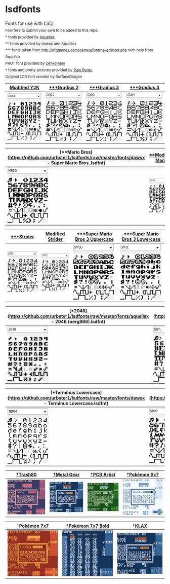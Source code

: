 # lsdfonts
[//]: # (fuck lol)
Fonts for use with LSDj<br />
<sub>Feel free to submit your own to be added to this repo.</sub><br />
<sub>\* fonts provided by [Aquellex](https://soundcloud.com/aquellex) </sub><br />
<sub>\*\* fonts provided by dawsx and Aquellex</sub><br />
<sub>\*\*\* fonts taken from http://nfggames.com/games/fontmaker/lister.php with help from Aquellex</sub><br />
<sub>PROT font provided by [Zenkomani](https://soundcloud.com/zenkomani)</sub><br />
<sub>† fonts and pretty pictures provided by [Pain Perdu](https://soundcloud.com/pain-perdu)</sub><br />
<sub>Original LCD font created by SurfaceDragon</sub>

[Modified Y2K](https://github.com/urbster1/lsdfonts/raw/master/fonts/COOL.lsdfnt) | [\*\*\*Gradius 2](https://github.com/urbster1/lsdfonts/raw/master/fonts/GRD2.lsdfnt) | [\*\*\*Gradius 3](https://github.com/urbster1/lsdfonts/raw/master/fonts/GRD3.lsdfnt) | [\*\*\*Gradius 4](https://github.com/urbster1/lsdfonts/raw/master/fonts/GRD4.lsdfnt)
------------------- | ---------------- | ---------------- | ----------------
![COOL](png/COOL.png) | ![GRD2](png/GRD2.png) | ![GRD3](png/GRD3.png) | ![GRD4](png/GRD4.png)

[\*\*Mario Bros](https://github.com/urbster1/lsdfonts/raw/master/fonts/dawsx - Super Mario Bros..lsdfnt) | [\*\*Modified Mario](https://github.com/urbster1/lsdfonts/raw/master/fonts/MRIO.lsdfnt) | [\*\*\*Zero Wing](https://github.com/urbster1/lsdfonts/raw/master/fonts/ZERO.lsdfnt) | [PROT](https://github.com/urbster1/lsdfonts/raw/master/fonts/PROT.lsdfnt) | 
------------ | ---------------- | ------------ | ---------
![MRIO](png/MRIO1.png) | ![MRIO](png/MRIO.png) | ![ZERO](png/ZERO.png) | ![PROT](png/PROT.png) |

[\*\*\*Strider](https://github.com/urbster1/lsdfonts/raw/master/fonts/STRI.lsdfnt) | [Modified Strider](https://github.com/urbster1/lsdfonts/raw/master/fonts/STR2.lsdfnt) | [\*\*\*Super Mario Bros 3 Uppercase](https://github.com/urbster1/lsdfonts/raw/master/fonts/SM3U.lsdfnt) | [\*\*\*Super Mario Bros 3 Lowercase](https://github.com/urbster1/lsdfonts/raw/master/fonts/SM3L.lsdfnt) | 
----------------- | ----------------------------------- | ----------------------------------- | ----------------------------------- |
 ![STRI](png/STRI.png) | ![STR2](png/STR2.png) | ![SM3U](png/SM3U.png) | ![SM3L](png/SM3L.png) |

[\*2048](https://github.com/urbster1/lsdfonts/raw/master/fonts/aquellex - 2048 (oerg866).lsdfnt) | [\*Sgt. Helmet Training Day](https://github.com/urbster1/lsdfonts/raw/master/fonts/aquellex - Sgt. Helmet Training Day.lsdfnt) | [\*Tetris](https://github.com/urbster1/lsdfonts/raw/master/fonts/aquellex - Tetris.lsdfnt) | [\*Tracker Wide](https://github.com/urbster1/lsdfonts/raw/master/fonts/aquellex - Tracker Wide.lsdfnt)
----------------------- | ------------------- | ------------------------ | --------------- |
![2048](png/2048.png) | ![SGT](png/SGT.png) | ![TRIS](png/TRIS.png) | ![TRAK](png/TRAK.png) | 

[\*Terminus Lowercase](https://github.com/urbster1/lsdfonts/raw/master/fonts/dawsx - Terminus Lowercase.lsdfnt) | [\*\*\*Simpsons](https://github.com/urbster1/lsdfonts/raw/master/fonts/aquellex - The Simpsons (Konami).lsdfnt) | [\*\*\*Afterburner](https://github.com/urbster1/lsdfonts/raw/master/fonts/aquellex - Afterburner (Sega).lsdfnt) | [Modified ZERO](https://github.com/urbster1/lsdfonts/raw/master/fonts/ZEROmod.lsdfnt) | [Modified LCD](https://github.com/urbster1/lsdfonts/raw/master/fonts/LCD.lsdfnt)
----------------- | ----------------------- | --------------------- | --------------------- | --------------------- |
![TERM](png/TERM.png) | ![SIMP](png/SIMP.png) | ![AFTR](png/AFTR.png) | ![ZEROmod](png/ZEROmod.png) | ![LCDmod](png/LCD.png) | 

 [†Trash80](https://github.com/urbster1/lsdfonts/raw/master/fonts/TR80.lsdfnt) | [†Metal Gear](https://github.com/urbster1/lsdfonts/raw/master/fonts/GEAR.lsdfnt) |  [†PCB Artist](https://github.com/urbster1/lsdfonts/raw/master/fonts/PCB.lsdfnt) | [†Pokémon 6x7](https://github.com/urbster1/lsdfonts/raw/master/fonts/PKMN.lsdfnt) |
------------------- | -------------- | ---------------- | ----------------- |
![TR80](png/TR80.png) | ![GEAR](png/GEAR.png) | ![PCB](png/PCB.png) | ![PKMN](png/PKMN.png) |

 [†Pokémon 7x7](https://github.com/urbster1/lsdfonts/raw/master/fonts/PKRE.lsdfnt) | [†Pokémon 7x7 Bold](https://github.com/urbster1/lsdfonts/raw/master/fonts/PKBD.lsdfnt) | [†KLAX](https://github.com/urbster1/lsdfonts/raw/master/fonts/KLAX.lsdfnt)
------------------- | ------------------- | ------------------- | 
![PKRE](png/PKRE.png) | ![PKBD](png/PKBD.png) | ![KLAX](png/KLAX.png) | 
